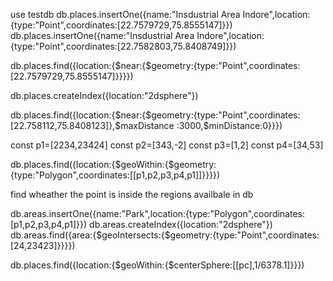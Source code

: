 use testdb
db.places.insertOne({name:"Insdustrial Area Indore",location:{type:"Point",coordinates:[22.7579729,75.8555147]}})
db.places.insertOne({name:"Insdustrial Area Indore",location:{type:"Point",coordinates:[22.7582803,75.8408749]}})

<!-- P1 -->

db.places.find({location:{$near:{$geometry:{type:"Point",coordinates:[22.7579729,75.8555147]}}}})

  <!-- near the P1 -->
  <!-- Got one eroor you will need to index it -->

db.places.createIndex({location:"2dsphere"})

  <!-- Creating an index -->

db.places.find({location:{$near:{$geometry:{type:"Point",coordinates:[22.758112,75.8408123]},$maxDistance :3000,$minDistance:0}}})

<!-- this will give how many coordinates are inside the range of the p1 with maxDistance : 3000metres and min distsance 0m -->

<!-- checking which points are within the shpae of polygon  -->

const p1=[2234,23424]
const p2=[343,-2]
const p3=[1,2]
const p4=[34,53]

db.places.find({location:{$geoWithin:{$geometry:{type:"Polygon",coordinates:[[p1,p2,p3,p4,p1]]}}}})

<!-- completing the polygon with p1 and will help to get all within it-->

find wheather the point is inside the regions availbale in db

db.areas.insertOne({name:"Park",location:{type:"Polygon",coordinates:[p1,p2,p3,p4,p1]}})
db.areas.createIndex({location:"2dsphere"})
db.areas.find({area:{$geoIntersects:{$geometry:{type:"Point",coordinates:[24,23423]}}}})

<!-- this will return the region in which all these ponit in present -->

<!--  1/radius mean we want to look inside 1km radius -->

db.places.find({location:{$geoWithin:{$centerSphere:[[pc],1/6378.1]}}})

